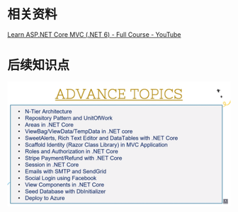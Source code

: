 # 相关资料

[Learn ASP.NET Core MVC (.NET 6) - Full Course - YouTube](https://www.youtube.com/watch?v=hZ1DASYd9rk&t=2s)



# 后续知识点

![image-20220731182911773](Readme.assets/image-20220731182911773.png)

